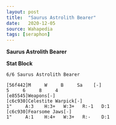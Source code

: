 ```yaml
---
layout: post
title:  "Saurus Astrolith Bearer"
date:   2020-12-05
source: Wahapedia
tags: [seraphon]
---
```


**Saurus Astrolith Bearer**

**Stat Block**
```
6/6 Saurus Astrolith Bearer
```

```
[56f442]M     W     B     Sa    [-]
5     6     8     4     
[e85545]Weapons[-]
[c6c930]Celestite Warpick[-]
1"     A:3    H:3+   W:3+   R:-1   D:1   
[c6c930]Fearsome Jaws[-]
1"     A:1    H:4+   W:3+   R:-    D:1   
```


